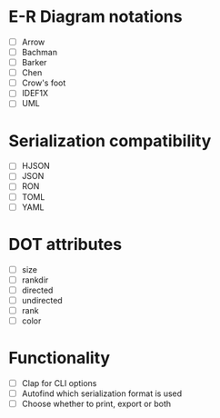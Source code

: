 # E-R Diagram notations
- [ ] Arrow
- [ ] Bachman
- [ ] Barker
- [ ] Chen
- [ ] Crow's foot
- [ ] IDEF1X
- [ ] UML
# Serialization compatibility
- [ ] HJSON
- [ ] JSON
- [ ] RON
- [ ] TOML
- [ ] YAML
# DOT attributes
- [ ] size
- [ ] rankdir
- [ ] directed
- [ ] undirected
- [ ] rank
- [ ] color
# Functionality
- [ ] Clap for CLI options
- [ ] Autofind which serialization format is used
- [ ] Choose whether to print, export or both
